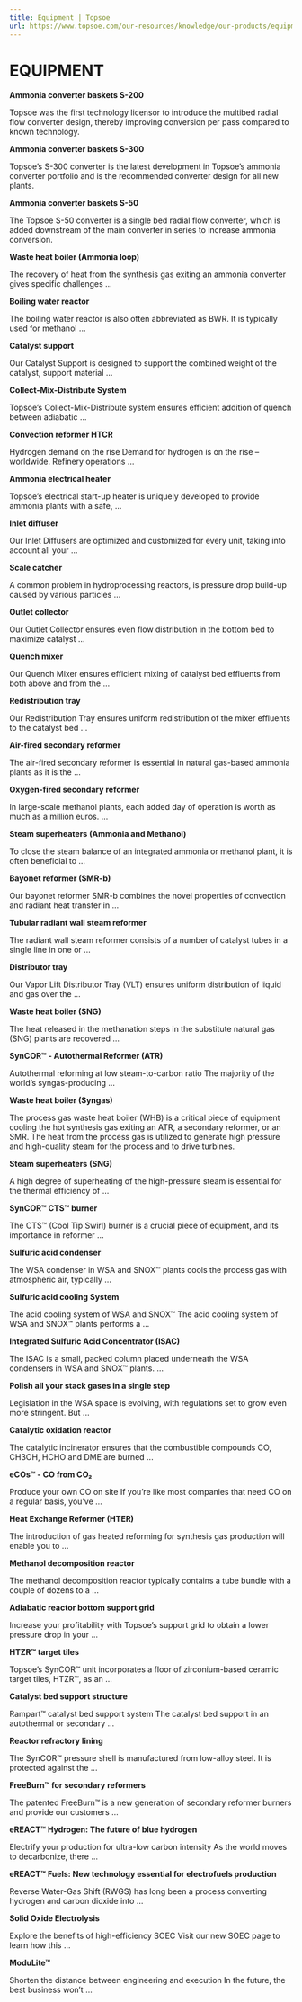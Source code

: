```yaml
---
title: Equipment | Topsoe
url: https://www.topsoe.com/our-resources/knowledge/our-products/equipment#main-content
---
```


# EQUIPMENT

**Ammonia converter baskets S-200**

Topsoe was the first technology licensor to introduce the multibed radial flow converter design, thereby improving conversion per pass compared to known technology.

**Ammonia converter baskets S-300**

Topsoe’s S-300 converter is the latest development in Topsoe’s ammonia converter portfolio and is the recommended converter design for all new plants.

**Ammonia converter baskets S-50**

The Topsoe S-50 converter is a single bed radial flow converter, which is added downstream of the main converter in series to increase ammonia conversion.

**Waste heat boiler (Ammonia loop)**

The recovery of heat from the synthesis gas exiting an ammonia converter gives specific challenges ...

**Boiling water reactor**

The boiling water reactor is also often abbreviated as BWR. It is typically used for methanol ...

**Catalyst support**

Our Catalyst Support is designed to support the combined weight of the catalyst, support material ...

**Collect-Mix-Distribute System**

Topsoe’s Collect-Mix-Distribute system ensures efficient addition of quench between adiabatic ...

**Convection reformer HTCR**

Hydrogen demand on the rise Demand for hydrogen is on the rise – worldwide. Refinery operations ...

**Ammonia electrical heater**

Topsoe’s electrical start-up heater is uniquely developed to provide ammonia plants with a safe, ...

**Inlet diffuser**

Our Inlet Diffusers are optimized and customized for every unit, taking into account all your ...

**Scale catcher**

A common problem in hydroprocessing reactors, is pressure drop build-up caused by various particles ...

**Outlet collector**

Our Outlet Collector ensures even flow distribution in the bottom bed to maximize catalyst ...

**Quench mixer**

Our Quench Mixer ensures efficient mixing of catalyst bed effluents from both above and from the ...

**Redistribution tray**

Our Redistribution Tray ensures uniform redistribution of the mixer effluents to the catalyst bed ...

**Air-fired secondary reformer**

The air-fired secondary reformer is essential in natural gas-based ammonia plants as it is the ...

**Oxygen-fired secondary reformer**

In large-scale methanol plants, each added day of operation is worth as much as a million euros. ...

**Steam superheaters (Ammonia and Methanol)**

To close the steam balance of an integrated ammonia or methanol plant, it is often beneficial to ...

**Bayonet reformer (SMR-b)**

Our bayonet reformer SMR-b combines the novel properties of convection and radiant heat transfer in ...

**Tubular radiant wall steam reformer**

The radiant wall steam reformer consists of a number of catalyst tubes in a single line in one or ...

**Distributor tray**

Our Vapor Lift Distributor Tray (VLT) ensures uniform distribution of liquid and gas over the ...

**Waste heat boiler (SNG)**

The heat released in the methanation steps in the substitute natural gas (SNG) plants are recovered ...

**SynCOR™ - Autothermal Reformer (ATR)**

Autothermal reforming at low steam-to-carbon ratio The majority of the world’s syngas-producing ...

**Waste heat boiler (Syngas)**

The process gas waste heat boiler (WHB) is a critical piece of equipment cooling the hot synthesis gas exiting an ATR, a secondary reformer, or an SMR. The heat from the process gas is utilized to generate high pressure and high-quality steam for the process and to drive turbines.

**Steam superheaters (SNG)**

A high degree of superheating of the high-pressure steam is essential for the thermal efficiency of ...

**SynCOR™ CTS™ burner**

The CTS™ (Cool Tip Swirl) burner is a crucial piece of equipment, and its importance in reformer ...

**Sulfuric acid condenser**

The WSA condenser in WSA and SNOX™ plants cools the process gas with atmospheric air, typically ...

**Sulfuric acid cooling System**

The acid cooling system of WSA and SNOX™ The acid cooling system of WSA and SNOX™ plants performs a ...

**Integrated Sulfuric Acid Concentrator (ISAC)**

The ISAC is a small, packed column placed underneath the WSA condensers in WSA and SNOX™ plants. ...

**Polish all your stack gases in a single step**

Legislation in the WSA space is evolving, with regulations set to grow even more stringent. But ...

**Catalytic oxidation reactor**

The catalytic incinerator ensures that the combustible compounds CO, CH3OH, HCHO and DME are burned ...

**eCOs™ - CO from CO₂**

Produce your own CO on site If you’re like most companies that need CO on a regular basis, you’ve ...

**Heat Exchange Reformer (HTER)**

The introduction of gas heated reforming for synthesis gas production will enable you to ...

**Methanol decomposition reactor**

The methanol decomposition reactor typically contains a tube bundle with a couple of dozens to a ...

**Adiabatic reactor bottom support grid**

Increase your profitability with Topsoe’s support grid to obtain a lower pressure drop in your ...

**HTZR™ target tiles**

Topsoe’s SynCOR™ unit incorporates a floor of zirconium-based ceramic target tiles, HTZR™, as an ...

**Catalyst bed support structure**

Rampart™ catalyst bed support system The catalyst bed support in an autothermal or secondary ...

**Reactor refractory lining**

The SynCOR™ pressure shell is manufactured from low-alloy steel. It is protected against the ...

**FreeBurn™ for secondary reformers**

The patented FreeBurn™ is a new generation of secondary reformer burners and provide our customers ...

**eREACT™ Hydrogen: The future of blue hydrogen**

Electrify your production for ultra-low carbon intensity As the world moves to decarbonize, there ...

**eREACT™ Fuels: New technology essential for electrofuels production**

Reverse Water-Gas Shift (RWGS) has long been a process converting hydrogen and carbon dioxide into ...

**Solid Oxide Electrolysis**

Explore the benefits of high-efficiency SOEC Visit our new SOEC page to learn how this ...

**ModuLite™**

Shorten the distance between engineering and execution In the future, the best business won’t ...
